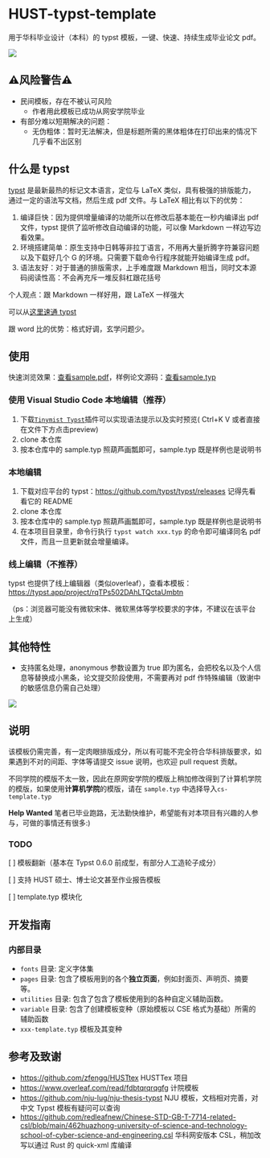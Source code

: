 # HUST-typst-template

用于华科毕业设计（本科）的 typst 模板，一键、快速、持续生成毕业论文 pdf。

![](assets/sample.png)

## ⚠️风险警告⚠️

- 民间模板，存在不被认可风险
  - 作者用此模板已成功从网安学院毕业
- 有部分难以短期解决的问题：
  - 无伪粗体：暂时无法解决，但是标题所需的黑体粗体在打印出来的情况下几乎看不出区别

## 什么是 typst

[typst](https://github.com/typst/typst) 是最新最热的标记文本语言，定位与 LaTeX 类似，具有极强的排版能力，通过一定的语法写文档，然后生成 pdf 文件。与 LaTeX 相比有以下的优势：

1. 编译巨快：因为提供增量编译的功能所以在修改后基本能在一秒内编译出 pdf 文件，typst 提供了监听修改自动编译的功能，可以像 Markdown 一样边写边看效果。
2. 环境搭建简单：原生支持中日韩等非拉丁语言，不用再大量折腾字符兼容问题以及下载好几个 G 的环境。只需要下载命令行程序就能开始编译生成 pdf。
3. 语法友好：对于普通的排版需求，上手难度跟 Markdown 相当，同时文本源码阅读性高：不会再充斥一堆反斜杠跟花括号

个人观点：跟 Markdown 一样好用，跟 LaTeX 一样强大

可以从[这里速通 typst](https://typst.app/docs/tutorial)

跟 word 比的优势：格式好调，玄学问题少。

## 使用

快速浏览效果：[查看sample.pdf](./sample.pdf)，样例论文源码：[查看sample.typ](./sample.typ)

### 使用 Visual Studio Code 本地编辑（推荐）

1. 下载[`Tinymist Typst`](https://marketplace.visualstudio.com/items?itemName=myriad-dreamin.tinymist)插件可以实现语法提示以及实时预览( Ctrl+K V 或者直接在文件下方点击preview)
2. clone 本仓库
3. 按本仓库中的 sample.typ 照葫芦画瓢即可，sample.typ 既是样例也是说明书

### 本地编辑

1. 下载对应平台的 typst：https://github.com/typst/typst/releases 记得先看看它的 README
2. clone 本仓库
3. 按本仓库中的 sample.typ 照葫芦画瓢即可，sample.typ 既是样例也是说明书
4. 在本项目目录里，命令行执行 `typst watch xxx.typ` 的命令即可编译同名 pdf 文件，而且一旦更新就会增量编译。


### 线上编辑（不推荐）

typst 也提供了线上编辑器（类似overleaf），查看本模板：
https://typst.app/project/rqTPs502DAhLTQctaUmbtn

（ps：浏览器可能没有微软宋体、微软黑体等学校要求的字体，不建议在该平台上生成）

## 其他特性

* 支持匿名处理，anonymous 参数设置为 true 即为匿名，会把校名以及个人信息等替换成小黑条，论文提交阶段使用，不需要再对 pdf 作特殊编辑（致谢中的敏感信息仍需自己处理）

![](assets/anony-sample.png)

## 说明

该模板仍需完善，有一定肉眼排版成分，所以有可能不完全符合华科排版要求，如果遇到不对的间距、字体等请提交 issue 说明，也欢迎 pull request 贡献。

不同学院的模版不太一致，因此在原网安学院的模版上稍加修改得到了计算机学院的模版，如果使用**计算机学院**的模版，请在 `sample.typ` 中选择导入`cs-template.typ` 

**Help Wanted** 笔者已毕业跑路，无法勤快维护，希望能有对本项目有兴趣的人参与，可做的事情还有很多:)

### TODO
[ ] 模板翻新（基本在 Typst 0.6.0 前成型，有部分人工造轮子成分）

[ ] 支持 HUST 硕士、博士论文甚至作业报告模板

[ ] template.typ 模块化

## 开发指南
### 内部目录
* `fonts` 目录: 定义字体集
* `pages` 目录: 包含了模板用到的各个**独立页面**，例如封面页、声明页、摘要等。
* `utilities` 目录: 包含了包含了模板使用到的各种自定义辅助函数。
* `variable` 目录: 包含了创建模板变种（原始模板以 CSE 格式为基础）所需的辅助函数
* `xxx-template.typ` 模板及其变种

## 参考及致谢

* https://github.com/zfengg/HUSTtex HUSTTex 项目
* https://www.overleaf.com/read/fdbtqrqrqgfg 计院模板
* https://github.com/nju-lug/nju-thesis-typst NJU 模板，文档相对完善，对中文 Typst 模板有疑问可以查询
* https://github.com/redleafnew/Chinese-STD-GB-T-7714-related-csl/blob/main/462huazhong-university-of-science-and-technology-school-of-cyber-science-and-engineering.csl 华科网安版本 CSL，稍加改写以通过 Rust 的 quick-xml 库编译